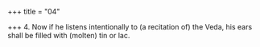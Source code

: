 +++
title = "04"

+++
4. Now if he listens intentionally to (a recitation of) the Veda, his ears shall be filled with (molten) tin or lac.
